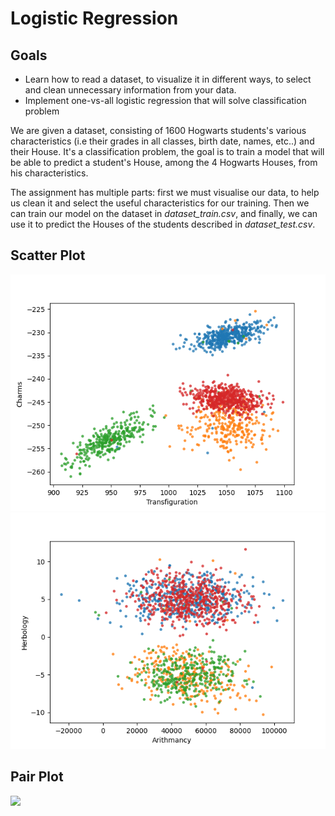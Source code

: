 # Logistic Regression

## Goals
* Learn how to read a dataset, to visualize it in different ways, to select and clean unnecessary information from your data.
* Implement one-vs-all logistic regression that will solve classification problem

We are given a dataset, consisting of 1600 Hogwarts students's various characteristics (i.e their grades in all classes, birth date, names, etc..) and their House. It's a classification problem, the goal is to train a model that will be able to predict a student's House, among the 4 Hogwarts Houses, from his characteristics.

The assignment has multiple parts: first we must visualise our data, to help us clean it and select the useful characteristics for our training. Then we can train our model on the dataset in _dataset_train.csv_, and finally, we can use it to predict the Houses of the students described in _dataset_test.csv_.

## Scatter Plot
<img src="https://github.com/etuffleb/logistic_regression/blob/main/scatter_plot1.png"/>
<img src="https://github.com/etuffleb/logistic_regression/blob/main/scatter_plot2.png"/>

## Pair Plot
<img src="https://github.com/etuffleb/logistic_regression/blob/main/pair_plot.png"/>

